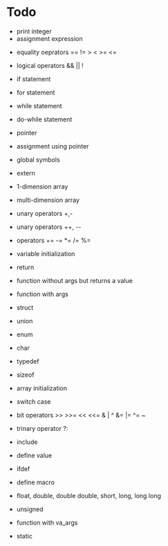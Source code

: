 # Todo

* print integer
* assignment expression

- equality oeprators == != > < >= <=
- logical operators && || !

- if statement
- for statement
- while statement
- do-while statement

- pointer
- assignment using pointer

- global symbols
- extern

- 1-dimension array
- multi-dimension array

- unary operators +,-
- unary operators ++, --
- operators += -= *= /= %=

- variable initialization

- return
- function without args but returns a value
- function with args

- struct
- union
- enum

- char

- typedef
- sizeof

- array initialization

- switch case

- bit operators >> >>= << <<= & | ^  &= |= ^= ~
- trinary operator ?:

- include
- define value
- ifdef
- define macro

- float, double, double double, short, long, long long
- unsigned

- function with va_args

- static
